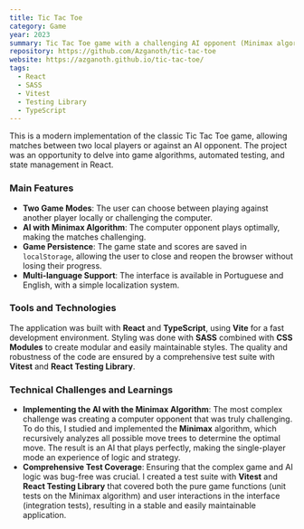 ```yaml
---
title: Tic Tac Toe
category: Game
year: 2023
summary: Tic Tac Toe game with a challenging AI opponent (Minimax algorithm).
repository: https://github.com/Azganoth/tic-tac-toe
website: https://azganoth.github.io/tic-tac-toe/
tags:
  - React
  - SASS
  - Vitest
  - Testing Library
  - TypeScript
---
```


This is a modern implementation of the classic Tic Tac Toe game, allowing matches between two local players or against an AI opponent. The project was an opportunity to delve into game algorithms, automated testing, and state management in React.

### Main Features

- **Two Game Modes**: The user can choose between playing against another player locally or challenging the computer.
- **AI with Minimax Algorithm**: The computer opponent plays optimally, making the matches challenging.
- **Game Persistence**: The game state and scores are saved in `localStorage`, allowing the user to close and reopen the browser without losing their progress.
- **Multi-language Support**: The interface is available in Portuguese and English, with a simple localization system.

### Tools and Technologies

The application was built with **React** and **TypeScript**, using **Vite** for a fast development environment. Styling was done with **SASS** combined with **CSS Modules** to create modular and easily maintainable styles. The quality and robustness of the code are ensured by a comprehensive test suite with **Vitest** and **React Testing Library**.

### Technical Challenges and Learnings

- **Implementing the AI with the Minimax Algorithm**: The most complex challenge was creating a computer opponent that was truly challenging. To do this, I studied and implemented the **Minimax** algorithm, which recursively analyzes all possible move trees to determine the optimal move. The result is an AI that plays perfectly, making the single-player mode an experience of logic and strategy.
- **Comprehensive Test Coverage**: Ensuring that the complex game and AI logic was bug-free was crucial. I created a test suite with **Vitest** and **React Testing Library** that covered both the pure game functions (unit tests on the Minimax algorithm) and user interactions in the interface (integration tests), resulting in a stable and easily maintainable application.
